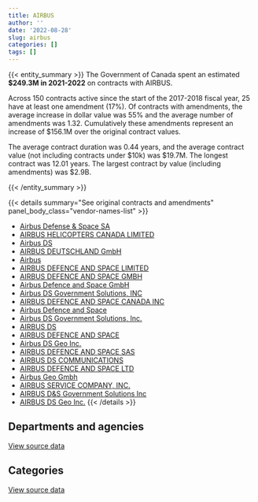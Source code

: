 ```yaml
---
title: AIRBUS
author: ''
date: '2022-08-28'
slug: airbus
categories: []
tags: []
---
```


<script src="/rmarkdown-libs/htmlwidgets/htmlwidgets.js"></script>
<link href="/rmarkdown-libs/datatables-css/datatables-crosstalk.css" rel="stylesheet" />
<script src="/rmarkdown-libs/datatables-binding/datatables.js"></script>
<script src="/rmarkdown-libs/jquery/jquery-3.6.0.min.js"></script>
<link href="/rmarkdown-libs/dt-core-bootstrap/css/dataTables.bootstrap.min.css" rel="stylesheet" />
<link href="/rmarkdown-libs/dt-core-bootstrap/css/dataTables.bootstrap.extra.css" rel="stylesheet" />
<script src="/rmarkdown-libs/dt-core-bootstrap/js/jquery.dataTables.min.js"></script>
<script src="/rmarkdown-libs/dt-core-bootstrap/js/dataTables.bootstrap.min.js"></script>
<link href="/rmarkdown-libs/crosstalk/css/crosstalk.min.css" rel="stylesheet" />
<script src="/rmarkdown-libs/crosstalk/js/crosstalk.min.js"></script>
<script src="/rmarkdown-libs/htmlwidgets/htmlwidgets.js"></script>
<link href="/rmarkdown-libs/datatables-css/datatables-crosstalk.css" rel="stylesheet" />
<script src="/rmarkdown-libs/datatables-binding/datatables.js"></script>
<script src="/rmarkdown-libs/jquery/jquery-3.6.0.min.js"></script>
<link href="/rmarkdown-libs/dt-core-bootstrap/css/dataTables.bootstrap.min.css" rel="stylesheet" />
<link href="/rmarkdown-libs/dt-core-bootstrap/css/dataTables.bootstrap.extra.css" rel="stylesheet" />
<script src="/rmarkdown-libs/dt-core-bootstrap/js/jquery.dataTables.min.js"></script>
<script src="/rmarkdown-libs/dt-core-bootstrap/js/dataTables.bootstrap.min.js"></script>
<link href="/rmarkdown-libs/crosstalk/css/crosstalk.min.css" rel="stylesheet" />
<script src="/rmarkdown-libs/crosstalk/js/crosstalk.min.js"></script>

{{< entity_summary >}}
The Government of Canada spent an estimated **\$249.3M in 2021-2022** on contracts with AIRBUS.

Across 150 contracts active since the start of the 2017-2018 fiscal year, 25 have at least one amendment (17%). Of contracts with amendments, the average increase in dollar value was 55% and the average number of amendments was 1.32. Cumulatively these amendments represent an increase of \$156.1M over the original contract values.

The average contract duration was 0.44 years, and the average contract value (not including contracts under \$10k) was \$19.7M. The longest contract was 12.01 years. The largest contract by value (including amendments) was \$2.9B.

{{< /entity_summary >}}

{{< details summary="See original contracts and amendments" panel_body_class="vendor-names-list" >}}
- [Airbus Defense & Space SA](https://search.open.canada.ca/en/ct/?sort=contract_value_f%20desc&page=1&search_text=%22Airbus%20Defense%20%26%20Space%20SA%22)
- [AIRBUS HELICOPTERS CANADA LIMITED](https://search.open.canada.ca/en/ct/?sort=contract_value_f%20desc&page=1&search_text=%22AIRBUS%20HELICOPTERS%20CANADA%20LIMITED%22)
- [Airbus DS](https://search.open.canada.ca/en/ct/?sort=contract_value_f%20desc&page=1&search_text=%22Airbus%20DS%22)
- [AIRBUS DEUTSCHLAND GmbH](https://search.open.canada.ca/en/ct/?sort=contract_value_f%20desc&page=1&search_text=%22AIRBUS%20DEUTSCHLAND%20GmbH%22)
- [Airbus](https://search.open.canada.ca/en/ct/?sort=contract_value_f%20desc&page=1&search_text=%22Airbus%22)
- [AIRBUS DEFENCE AND SPACE LIMITED](https://search.open.canada.ca/en/ct/?sort=contract_value_f%20desc&page=1&search_text=%22AIRBUS%20DEFENCE%20AND%20SPACE%20LIMITED%22)
- [AIRBUS DEFENCE AND SPACE GMBH](https://search.open.canada.ca/en/ct/?sort=contract_value_f%20desc&page=1&search_text=%22AIRBUS%20DEFENCE%20AND%20SPACE%20GMBH%22)
- [Airbus Defence and Space GmbH](https://search.open.canada.ca/en/ct/?sort=contract_value_f%20desc&page=1&search_text=%22Airbus%20Defence%20and%20Space%20GmbH%22)
- [Airbus DS Government Solutions, INC](https://search.open.canada.ca/en/ct/?sort=contract_value_f%20desc&page=1&search_text=%22Airbus%20DS%20Government%20Solutions%2c%20INC%22)
- [AIRBUS DEFENCE AND SPACE CANADA INC](https://search.open.canada.ca/en/ct/?sort=contract_value_f%20desc&page=1&search_text=%22AIRBUS%20DEFENCE%20AND%20SPACE%20CANADA%20INC%22)
- [Airbus Defence and Space](https://search.open.canada.ca/en/ct/?sort=contract_value_f%20desc&page=1&search_text=%22Airbus%20Defence%20and%20Space%22)
- [Airbus DS Government Solutions, Inc.](https://search.open.canada.ca/en/ct/?sort=contract_value_f%20desc&page=1&search_text=%22Airbus%20DS%20Government%20Solutions%2c%20Inc.%22)
- [AIRBUS DS](https://search.open.canada.ca/en/ct/?sort=contract_value_f%20desc&page=1&search_text=%22AIRBUS%20DS%22)
- [AIRBUS DEFENCE AND SPACE](https://search.open.canada.ca/en/ct/?sort=contract_value_f%20desc&page=1&search_text=%22AIRBUS%20DEFENCE%20AND%20SPACE%22)
- [Airbus DS Geo Inc.](https://search.open.canada.ca/en/ct/?sort=contract_value_f%20desc&page=1&search_text=%22Airbus%20DS%20Geo%20Inc.%22)
- [AIRBUS DEFENCE AND SPACE SAS](https://search.open.canada.ca/en/ct/?sort=contract_value_f%20desc&page=1&search_text=%22AIRBUS%20DEFENCE%20AND%20SPACE%20SAS%22)
- [AIRBUS DS COMMUNICATIONS](https://search.open.canada.ca/en/ct/?sort=contract_value_f%20desc&page=1&search_text=%22AIRBUS%20DS%20COMMUNICATIONS%22)
- [AIRBUS DEFENCE AND SPACE LTD](https://search.open.canada.ca/en/ct/?sort=contract_value_f%20desc&page=1&search_text=%22AIRBUS%20DEFENCE%20AND%20SPACE%20LTD%22)
- [Airbus Geo Gmbh](https://search.open.canada.ca/en/ct/?sort=contract_value_f%20desc&page=1&search_text=%22Airbus%20Geo%20Gmbh%22)
- [AIRBUS SERVICE COMPANY, INC.](https://search.open.canada.ca/en/ct/?sort=contract_value_f%20desc&page=1&search_text=%22AIRBUS%20SERVICE%20COMPANY%2c%20INC.%22)
- [AIRBUS D&S Government Solutions Inc](https://search.open.canada.ca/en/ct/?sort=contract_value_f%20desc&page=1&search_text=%22AIRBUS%20D%26S%20Government%20Solutions%20Inc%22)
- [AIRBUS DS Geo Inc.](https://search.open.canada.ca/en/ct/?sort=contract_value_f%20desc&page=1&search_text=%22AIRBUS%20DS%20Geo%20Inc.%22)
{{< /details >}}

## Departments and agencies

<div id="htmlwidget-1" style="width:100%;height:auto;" class="datatables html-widget"></div>
<script type="application/json" data-for="htmlwidget-1">{"x":{"style":"bootstrap","filter":"none","vertical":false,"data":[["<a href=\"/departments/csa-asc/\">Canadian Space Agency<\/a>","<a href=\"/departments/dfo-mpo/\">Fisheries and Oceans Canada<\/a>","<a href=\"/departments/dnd-mdn/\">National Defence<\/a>","<a href=\"/departments/rcmp-grc/\">Royal Canadian Mounted Police<\/a>","<a href=\"/departments/tc/\">Transport Canada<\/a>"],[null,19940.71,242933927.95,9035430.54,null],[571157.03,null,252771646.46,811075.94,null],[1737838.07,35241,247026915.59,913870.96,39723.53],[1147989.96,null,247113824.68,1013604.12,null]],"container":"<table class=\"table table-striped table-hover row-border order-column display\">\n  <thead>\n    <tr>\n      <th>Department<\/th>\n      <th>2018-2019<\/th>\n      <th>2019-2020<\/th>\n      <th>2020-2021<\/th>\n      <th>2021-2022<\/th>\n    <\/tr>\n  <\/thead>\n<\/table>","options":{"order":[[4,"desc"]],"pageLength":10,"autoWidth":true,"columnDefs":[{"targets":1,"render":"function(data, type, row, meta) {\n    return type !== 'display' ? data : DTWidget.formatCurrency(data, \"$\", 2, 3, \",\", \".\", true, null);\n  }"},{"targets":2,"render":"function(data, type, row, meta) {\n    return type !== 'display' ? data : DTWidget.formatCurrency(data, \"$\", 2, 3, \",\", \".\", true, null);\n  }"},{"targets":3,"render":"function(data, type, row, meta) {\n    return type !== 'display' ? data : DTWidget.formatCurrency(data, \"$\", 2, 3, \",\", \".\", true, null);\n  }"},{"targets":4,"render":"function(data, type, row, meta) {\n    return type !== 'display' ? data : DTWidget.formatCurrency(data, \"$\", 2, 3, \",\", \".\", true, null);\n  }"},{"width":"16%","targets":[1,2,3,4]},{"className":"dt-right","targets":[1,2,3,4]}],"orderClasses":false}},"evals":["options.columnDefs.0.render","options.columnDefs.1.render","options.columnDefs.2.render","options.columnDefs.3.render"],"jsHooks":[]}</script>
<p class="text-right">
<a href="https://github.com/GoC-Spending/contracts-data/tree/main/data/out/vendors/airbus/summary_by_fiscal_year_by_department.csv" class="source-data-link btn btn-link">View source data</a>
</p>

## Categories

<div id="htmlwidget-2" style="width:100%;height:auto;" class="datatables html-widget"></div>
<script type="application/json" data-for="htmlwidget-2">{"x":{"style":"bootstrap","filter":"none","vertical":false,"data":[["<a href=\"/categories/facilities_and_construction/\">Facilities and construction<\/a>","<a href=\"/categories/defence/\">Defence<\/a>","<a href=\"/categories/professional_services/\">Professional services<\/a>","<a href=\"/categories/information_technology/\">Information technology<\/a>","<a href=\"/categories/transportation_and_logistics/\">Transportation and logistics<\/a>","<a href=\"/categories/industrial_products_and_services/\">Industrial products and services<\/a>"],[null,1205280,218441.38,19940.71,9035430.54,241510206.57],[17189.79,null,550030.25,191878.59,811075.94,252583704.86],[98299.52,21727.27,623499.05,1094307.57,875326.43,247040429.32],[91907.71,108636.36,722466.41,365768.56,981451.4,247005188.32]],"container":"<table class=\"table table-striped table-hover row-border order-column display\">\n  <thead>\n    <tr>\n      <th>Category<\/th>\n      <th>2018-2019<\/th>\n      <th>2019-2020<\/th>\n      <th>2020-2021<\/th>\n      <th>2021-2022<\/th>\n    <\/tr>\n  <\/thead>\n<\/table>","options":{"order":[[4,"desc"]],"dom":"t","pageLength":30,"autoWidth":true,"columnDefs":[{"targets":1,"render":"function(data, type, row, meta) {\n    return type !== 'display' ? data : DTWidget.formatCurrency(data, \"$\", 2, 3, \",\", \".\", true, null);\n  }"},{"targets":2,"render":"function(data, type, row, meta) {\n    return type !== 'display' ? data : DTWidget.formatCurrency(data, \"$\", 2, 3, \",\", \".\", true, null);\n  }"},{"targets":3,"render":"function(data, type, row, meta) {\n    return type !== 'display' ? data : DTWidget.formatCurrency(data, \"$\", 2, 3, \",\", \".\", true, null);\n  }"},{"targets":4,"render":"function(data, type, row, meta) {\n    return type !== 'display' ? data : DTWidget.formatCurrency(data, \"$\", 2, 3, \",\", \".\", true, null);\n  }"},{"width":"16%","targets":[1,2,3,4]},{"className":"dt-right","targets":[1,2,3,4]}],"orderClasses":false,"lengthMenu":[10,25,30,50,100]}},"evals":["options.columnDefs.0.render","options.columnDefs.1.render","options.columnDefs.2.render","options.columnDefs.3.render"],"jsHooks":[]}</script>
<p class="text-right">
<a href="https://github.com/GoC-Spending/contracts-data/tree/main/data/out/vendors/airbus/summary_by_fiscal_year_by_category.csv" class="source-data-link btn btn-link">View source data</a>
</p>

